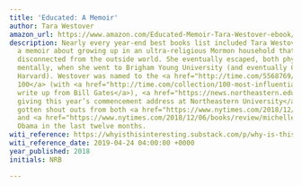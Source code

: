 ```yaml
---
title: 'Educated: A Memoir'
author: Tara Westover
amazon_url: https://www.amazon.com/Educated-Memoir-Tara-Westover-ebook/dp/B072BLVM83/ref=as_li_ss_tl?ie=UTF8&linkCode=ll1&tag=noahbrierdotc-20&linkId=58aad9ad8d90af9de7414d6592b0bace
description: Nearly every year-end best books list included Tara Westover’s *Educated*,
  a memoir about growing up in an ultra-religious Mormon household that was completely
  disconnected from the outside world. She eventually escaped, both physically and
  mentally, when she went to Brigham Young University (and eventually Cambridge and
  Harvard). Westover was named to the <a href="http://time.com/5568769/how-we-chose-time-100-2019/">Time
  100</a> (with <a href="http://time.com/collection/100-most-influential-people-2019/5567699/tara-westover/">a
  write up from Bill Gates</a>), <a href="https://news.northeastern.edu/2019/03/24/tara-westover-inspiring-author-of-the-best-selling-memoir-educated-to-deliver-2019-commencement-address/">is
  giving this year’s commencement address at Northeastern University</a>, and has
  gotten shout outs from both <a href="https://www.nytimes.com/2018/12/06/books/review/michelle-obama-by-the-book.html">Barack</a>
  and <a href="https://www.nytimes.com/2018/12/06/books/review/michelle-obama-by-the-book.html">Michelle</a>
  Obama in the last twelve months.
witi_reference: https://whyisthisinteresting.substack.com/p/why-is-this-interesting-wednesday-e0a
witi_reference_date: 2019-04-24 04:00:00 +0000
year_published: 2018
initials: NRB

---
```

